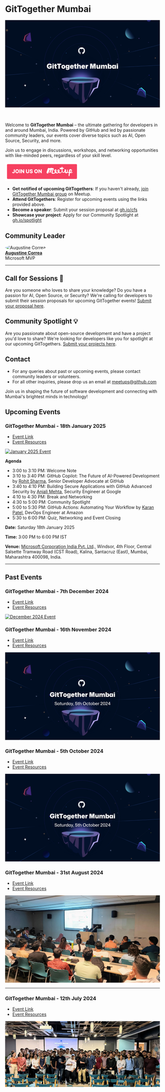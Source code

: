 # GitTogether Mumbai

[![image](/assets/cover-image.png)](https://www.meetup.com/gittogether-mumbai)

<br>

Welcome to **GitTogether Mumbai** – the ultimate gathering for developers in and around Mumbai, India. Powered by GitHub and led by passionate community leaders, our events cover diverse topics such as AI, Open Source, Security, and more.

Join us to engage in discussions, workshops, and networking opportunities with like-minded peers, regardless of your skill level.

[![Meetup Button](/assets/meetup-button.png)](https://www.meetup.com/gittogether-mumbai)

- **Get notified of upcoming GitTogethers**: If you haven't already, [join GitTogether Mumbai group](https://www.meetup.com/gittogether-mumbai) on Meetup.
- **Attend GitTogethers**: Register for upcoming events using the links provided above.
- **Become a speaker**: Submit your session proposal at [gh.io/cfs](https://gh.io/cfs)
- **Showcase your project**: Apply for our Community Spotlight at [gh.io/spotlight](https://gh.io/spotlight)

## Community Leader

<img src="https://github.com/indcoder.png" width="80" height="80" style="border-radius: 50%;" alt="Augustine Correa"><br>**[Augustine Correa](https://github.com/indcoder)**<br>Microsoft MVP

-------------

## Call for Sessions 📢

Are you someone who loves to share your knowledge? Do you have a passion for AI, Open Source, or Security? We're calling for developers to submit their session proposals for upcoming GitTogether events! [Submit your proposal here](https://gh.io/cfs).

## Community Spotlight 💡

Are you passionate about open-source development and have a project you'd love to share? We're looking for developers like you for spotlight at our upcoming GitTogethers. [Submit your projects here](https://gh.io/spotlight).

## Contact

- For any queries about past or upcoming events, please contact community leaders or volunteers.
- For all other inquiries, please drop us an email at meetups@github.com

Join us in shaping the future of software development and connecting with Mumbai's brightest minds in technology!

## Upcoming Events

### GitTogether Mumbai - 18th January 2025

- [Event Link](https://www.meetup.com/gittogether-mumbai/events/305678912/)
- [Event Resources](./GitTogether%20Mumbai%202025-01-18)

[![January 2025 Event](/assets/2025-01-18.jpg)](https://www.meetup.com/gittogether-mumbai/events/305678912/)

**Agenda**

- 3:00 to 3:10 PM: Welcome Note
- 3:10 to 3:40 PM: GitHub Copilot: The Future of AI-Powered Development by [Rohit Sharma](https://github.com/rohitsharma), Senior Developer Advocate at GitHub
- 3:40 to 4:10 PM: Building Secure Applications with GitHub Advanced Security by [Anjali Mehta](https://github.com/anjalimehta), Security Engineer at Google
- 4:10 to 4:30 PM: Break and Networking
- 4:30 to 5:00 PM: Community Spotlight
- 5:00 to 5:30 PM: GitHub Actions: Automating Your Workflow by [Karan Patel](https://github.com/karanpatel), DevOps Engineer at Amazon
- 5:30 to 6:00 PM: Quiz, Networking and Event Closing

**Date:** Saturday 18th January 2025

**Time:** 3:00 PM to 6:00 PM IST

**Venue:** [Microsoft Corporation India Pvt. Ltd](https://maps.app.goo.gl/1FhuCQERoZNFa981A)., Windsor, 4th Floor, Central Salsette Tramway Road (CST Road), Kalina, Santacruz (East), Mumbai, Maharashtra 400098, India.

-------------

## Past Events

### GitTogether Mumbai - 7th December 2024

- [Event Link](https://www.meetup.com/gittogether-mumbai/events/304678912/)
- [Event Resources](./GitTogether%20Mumbai%202024-12-07)

[![December 2024 Event](/assets/2024-12-07.jpg)](https://www.meetup.com/gittogether-mumbai/events/304678912/)

### GitTogether Mumbai - 16th November 2024

- [Event Link](https://www.meetup.com/gittogether-mumbai/events/304195856)
- [Event Resources](./GitTogether%20Mumbai%202024-11-16)

[![September 2024 Event](/assets/2024-10-05.png)](https://www.meetup.com/gittogether-mumbai/events/303564188/)

### GitTogether Mumbai - 5th October 2024

- [Event Link](https://www.meetup.com/gittogether-mumbai/events/303564188/)
- [Event Resources](./GitTogether%20Mumbai%202024-10-05)

[![September 2024 Event](/assets/2024-10-05.png)](https://www.meetup.com/gittogether-mumbai/events/303564188/)

### GitTogether Mumbai - 31st August 2024

- [Event Link](https://www.meetup.com/gittogether-mumbai/events/302784700/)
- [Event Resources](./GitTogether%20Mumbai%202024-08-31)

[![August 2024 Event](/assets/2024-08-31.jpg)](https://www.meetup.com/gittogether-mumbai/events/302784700/)

-------------

### GitTogether Mumbai - 12th July 2024

- [Event Link](https://www.meetup.com/gittogether-mumbai/events/301833510/)
- [Event Resources](./GitTogether%20Mumbai%202024-07-12)

[![July 2024 Event](/assets/2024-07-12.jpg)](https://www.meetup.com/gittogether-mumbai/events/301833510/)

